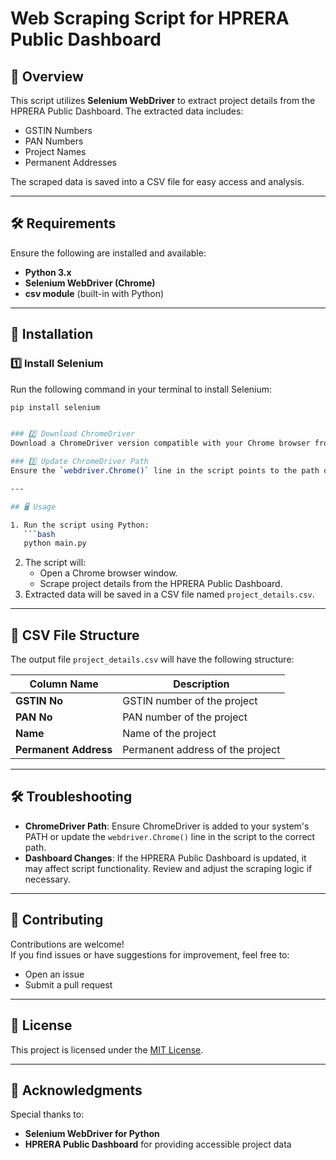 
# Web Scraping Script for HPRERA Public Dashboard

## 📖 Overview

This script utilizes **Selenium WebDriver** to extract project details from the HPRERA Public Dashboard. The extracted data includes:  
- GSTIN Numbers  
- PAN Numbers  
- Project Names  
- Permanent Addresses  

The scraped data is saved into a CSV file for easy access and analysis.

---

## 🛠️ Requirements

Ensure the following are installed and available:
- **Python 3.x**
- **Selenium WebDriver (Chrome)**
- **csv module** (built-in with Python)

---

## 🚀 Installation

### 1️⃣ Install Selenium  
Run the following command in your terminal to install Selenium:

```bash
pip install selenium


### 2️⃣ Download ChromeDriver  
Download a ChromeDriver version compatible with your Chrome browser from the [ChromeDriver website](https://sites.google.com/chromium.org/driver/).

### 3️⃣ Update ChromeDriver Path  
Ensure the `webdriver.Chrome()` line in the script points to the path of your downloaded ChromeDriver executable.

---

## 🖥️ Usage

1. Run the script using Python:
   ```bash
   python main.py
   ```
2. The script will:
   - Open a Chrome browser window.
   - Scrape project details from the HPRERA Public Dashboard.
3. Extracted data will be saved in a CSV file named `project_details.csv`.

---

## 📂 CSV File Structure

The output file `project_details.csv` will have the following structure:

| Column Name         | Description                            |
|---------------------|----------------------------------------|
| **GSTIN No**        | GSTIN number of the project           |
| **PAN No**          | PAN number of the project             |
| **Name**            | Name of the project                  |
| **Permanent Address** | Permanent address of the project     |

---

## 🛠️ Troubleshooting

- **ChromeDriver Path**: Ensure ChromeDriver is added to your system's PATH or update the `webdriver.Chrome()` line in the script to the correct path.  
- **Dashboard Changes**: If the HPRERA Public Dashboard is updated, it may affect script functionality. Review and adjust the scraping logic if necessary.

---

## 🤝 Contributing

Contributions are welcome!  
If you find issues or have suggestions for improvement, feel free to:  
- Open an issue
- Submit a pull request

---

## 📜 License

This project is licensed under the [MIT License](LICENSE).

---

## 🙌 Acknowledgments

Special thanks to:
- **Selenium WebDriver for Python**
- **HPRERA Public Dashboard** for providing accessible project data
